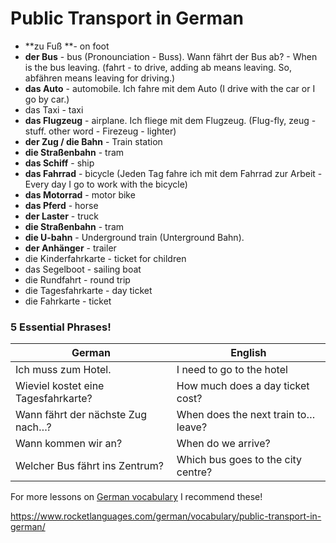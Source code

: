 # Public Transport in German



- **zu Fuß **- on foot
- **der Bus** - bus (Pronounciation - Buss). Wann fährt der Bus ab? - When is the bus leaving. (fahrt - to drive, adding ab means leaving. So, abfähren means leaving for driving.)
- **das Auto** - automobile. Ich fahre mit dem Auto (I drive with the car or I go by car.)
- das Taxi - taxi
- **das Flugzeug** - airplane. Ich fliege mit dem Flugzeug. (Flug-fly, zeug - stuff. other word - Firezeug - lighter)
- **der Zug / die Bahn** - Train station
- **die Straßenbahn** - tram
- **das Schiff** - ship
- **das Fahrrad** - bicycle (Jeden Tag fahre ich mit dem Fahrrad zur Arbeit - Every day I go to work with the bicycle)
- **das Motorrad** - motor bike
- **das Pferd** - horse
- **der Laster** - truck
- **die Straßenbahn** - tram
- **die U-bahn** - Underground train (Unterground Bahn). 
- **der Anhänger** - trailer
- die Kinderfahrkarte - ticket for children
- das Segelboot - sailing boat
- die Rundfahrt - round trip
- die Tagesfahrkarte - day ticket
- die Fahrkarte - ticket



### 5 Essential Phrases!

| German                              | English                             |
| ----------------------------------- | ----------------------------------- |
| Ich muss zum Hotel.                 | I need to go to the hotel           |
| Wieviel kostet eine Tagesfahrkarte? | How much does a day ticket cost?    |
| Wann fährt der nächste Zug nach…?   | When does the next train to… leave? |
| Wann kommen wir an?                 | When do we arrive?                  |
| Welcher Bus fährt ins Zentrum?      | Which bus goes to the city centre?  |

For more lessons on [German vocabulary](https://www.rocketlanguages.com/german/vocabulary/) I recommend these!



https://www.rocketlanguages.com/german/vocabulary/public-transport-in-german/